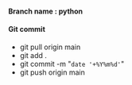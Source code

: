 #### Branch name : python

#### Git commit
- git pull origin main
- git add .
- git commit -m "`date '+%Y%m%d'`"
- git push origin main
